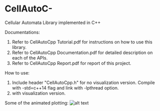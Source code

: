 # CellAutoC-
Cellular Automata Library implemented in C++

Documentations:
1. Refer to CellAutoCpp Tutorial.pdf for instructions on how to use this library.
2. Refer to CellAutoCpp Documentation.pdf for detailed description on each of the APIs.
3. Refer to CellAutoCpp Report.pdf for report of this project.

How to use:
1. Include header "CellAutoCpp.h" for no visualization version. Compile with -std=c++14 flag and link with -lpthread option.
2. with visualization version.

Some of the animated plotting:
![alt text](https://raw.githubusercontent.com/Tongfei-Guo/CellAutoCpp/aster/images/gameoflife.gif)
